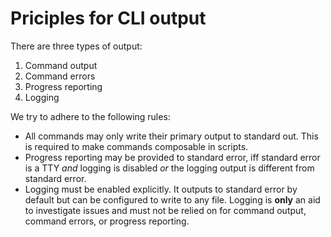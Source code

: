 # Priciples for CLI output

There are three types of output:
1. Command output
1. Command errors
1. Progress reporting
1. Logging

We try to adhere to the following rules:
* All commands may only write their primary output to standard out.
  This is required to make commands composable in scripts.
* Progress reporting may be provided to standard error,
  iff standard error is a TTY _and_ logging is disabled _or_ the logging
  output is different from standard error.
* Logging must be enabled explicitly. It outputs to standard error by
  default but can be configured to write to any file.
  Logging is **only** an aid to investigate issues and must not be relied
  on for command output, command errors, or progress reporting.
